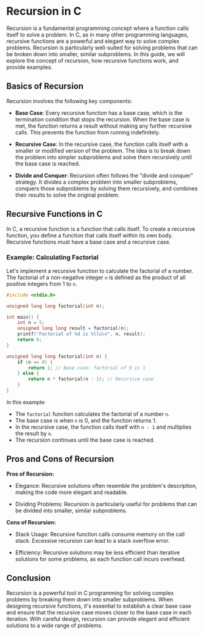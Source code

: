 # Recursion in C

Recursion is a fundamental programming concept where a function calls itself to solve a problem. In C, as in many other programming languages, recursive functions are a powerful and elegant way to solve complex problems. Recursion is particularly well-suited for solving problems that can be broken down into smaller, similar subproblems. In this guide, we will explore the concept of recursion, how recursive functions work, and provide examples.

## Basics of Recursion

Recursion involves the following key components:

- **Base Case**: Every recursive function has a base case, which is the termination condition that stops the recursion. When the base case is met, the function returns a result without making any further recursive calls. This prevents the function from running indefinitely.

- **Recursive Case**: In the recursive case, the function calls itself with a smaller or modified version of the problem. The idea is to break down the problem into simpler subproblems and solve them recursively until the base case is reached.

- **Divide and Conquer**: Recursion often follows the "divide and conquer" strategy. It divides a complex problem into smaller subproblems, conquers those subproblems by solving them recursively, and combines their results to solve the original problem.

## Recursive Functions in C

In C, a recursive function is a function that calls itself. To create a recursive function, you define a function that calls itself within its own body. Recursive functions must have a base case and a recursive case.

### Example: Calculating Factorial

Let's implement a recursive function to calculate the factorial of a number. The factorial of a non-negative integer `n` is defined as the product of all positive integers from 1 to `n`.

```c
#include <stdio.h>

unsigned long long factorial(int n);

int main() {
    int n = 5;
    unsigned long long result = factorial(n);
    printf("Factorial of %d is %llu\n", n, result);
    return 0;
}

unsigned long long factorial(int n) {
    if (n == 0) {
        return 1; // Base case: factorial of 0 is 1
    } else {
        return n * factorial(n - 1); // Recursive case
    }
}
```

In this example:

- The `factorial` function calculates the factorial of a number `n`.
- The base case is when `n` is 0, and the function returns 1.
- In the recursive case, the function calls itself with `n - 1` and multiplies the result by `n`.
- The recursion continues until the base case is reached.

## Pros and Cons of Recursion

**Pros of Recursion:**

- Elegance: Recursive solutions often resemble the problem's description, making the code more elegant and readable.

- Dividing Problems: Recursion is particularly useful for problems that can be divided into smaller, similar subproblems.

**Cons of Recursion:**

- Stack Usage: Recursive function calls consume memory on the call stack. Excessive recursion can lead to a stack overflow error.

- Efficiency: Recursive solutions may be less efficient than iterative solutions for some problems, as each function call incurs overhead.

## Conclusion

Recursion is a powerful tool in C programming for solving complex problems by breaking them down into smaller subproblems. When designing recursive functions, it's essential to establish a clear base case and ensure that the recursive case moves closer to the base case in each iteration. With careful design, recursion can provide elegant and efficient solutions to a wide range of problems.
